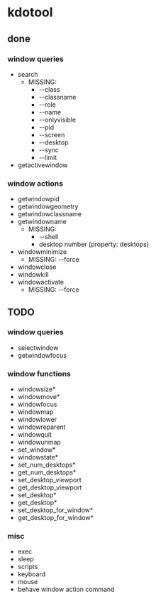 # kdotool

## done

### window queries

- search
  - MISSING:
    - --class
    - --classname
    - --role
    - --name
    - --onlyvisible
    - --pid
    - --screen
    - --desktop
    - --sync
    - --limit
- getactivewindow

### window actions

- getwindowpid
- getwindowgeometry
- getwindowclassname
- getwindowname
  - MISSING:
    - --shell
    - desktop number (property: desktops)
- windowminimize
  - MISSING: --force
- windowclose
- windowkill
- windowactivate
  - MISSING: --force

## TODO

### window queries

- selectwindow
- getwindowfocus

### window functions

- windowsize*
- windowmove*
- windowfocus
- windowmap
- windowlower
- windowreparent
- windowquit
- windowunmap
- set_window*
- windowstate*
- set_num_desktops*
- get_num_desktops*
- set_desktop_viewport
- get_desktop_viewport
- set_desktop*
- get_desktop*
- set_desktop_for_window*
- get_desktop_for_window*

### misc

- exec
- sleep
- scripts
- keyboard
- mouse
- behave window action command
